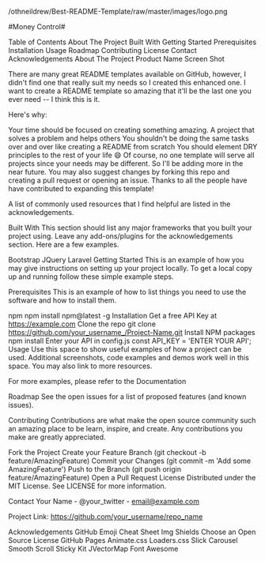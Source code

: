 
/othneildrew/Best-README-Template/raw/master/images/logo.png

#Money Control#

Table of Contents
About The Project
Built With
Getting Started
Prerequisites
Installation
Usage
Roadmap
Contributing
License
Contact
Acknowledgements
About The Project
Product Name Screen Shot

There are many great README templates available on GitHub, however, I didn't find one that really suit my needs so I created this enhanced one. I want to create a README template so amazing that it'll be the last one you ever need -- I think this is it.

Here's why:

Your time should be focused on creating something amazing. A project that solves a problem and helps others
You shouldn't be doing the same tasks over and over like creating a README from scratch
You should element DRY principles to the rest of your life 😄
Of course, no one template will serve all projects since your needs may be different. So I'll be adding more in the near future. You may also suggest changes by forking this repo and creating a pull request or opening an issue. Thanks to all the people have have contributed to expanding this template!

A list of commonly used resources that I find helpful are listed in the acknowledgements.

Built With
This section should list any major frameworks that you built your project using. Leave any add-ons/plugins for the acknowledgements section. Here are a few examples.

Bootstrap
JQuery
Laravel
Getting Started
This is an example of how you may give instructions on setting up your project locally. To get a local copy up and running follow these simple example steps.

Prerequisites
This is an example of how to list things you need to use the software and how to install them.

npm
npm install npm@latest -g
Installation
Get a free API Key at https://example.com
Clone the repo
git clone https://github.com/your_username_/Project-Name.git
Install NPM packages
npm install
Enter your API in config.js
const API_KEY = 'ENTER YOUR API';
Usage
Use this space to show useful examples of how a project can be used. Additional screenshots, code examples and demos work well in this space. You may also link to more resources.

For more examples, please refer to the Documentation

Roadmap
See the open issues for a list of proposed features (and known issues).

Contributing
Contributions are what make the open source community such an amazing place to be learn, inspire, and create. Any contributions you make are greatly appreciated.

Fork the Project
Create your Feature Branch (git checkout -b feature/AmazingFeature)
Commit your Changes (git commit -m 'Add some AmazingFeature')
Push to the Branch (git push origin feature/AmazingFeature)
Open a Pull Request
License
Distributed under the MIT License. See LICENSE for more information.

Contact
Your Name - @your_twitter - email@example.com

Project Link: https://github.com/your_username/repo_name

Acknowledgements
GitHub Emoji Cheat Sheet
Img Shields
Choose an Open Source License
GitHub Pages
Animate.css
Loaders.css
Slick Carousel
Smooth Scroll
Sticky Kit
JVectorMap
Font Awesome
